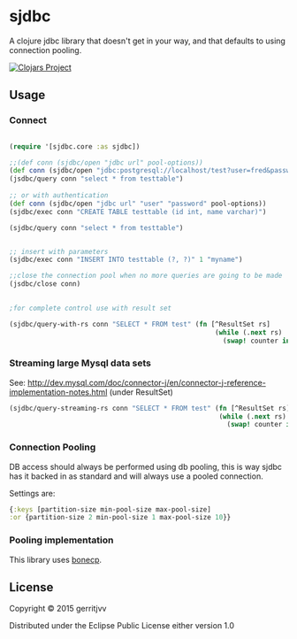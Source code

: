 # sjdbc

A clojure jdbc library that doesn't get in your way, and that defaults to using connection pooling.


[![Clojars Project](http://clojars.org/sjdbc/latest-version.svg)](http://clojars.org/sjdbc)

## Usage

### Connect

```clojure

(require '[sjdbc.core :as sjdbc])

;;(def conn (sjdbc/open "jdbc url" pool-options))
(def conn (sjdbc/open "jdbc:postgresql://localhost/test?user=fred&password=secret&ssl=true" {:min-pool-size 1 :max-pool-size 10}))
(jsdbc/query conn "select * from testtable")
  
;; or with authentication
(def conn (sjdbc/open "jdbc url" "user" "password" pool-options))
(sjdbc/exec conn "CREATE TABLE testtable (id int, name varchar)")

(sjdbc/query conn "select * from testtable")


;; insert with parameters
(sjdbc/exec conn "INSERT INTO testtable (?, ?)" 1 "myname")

;;close the connection pool when no more queries are going to be made
(jsdbc/close conn)
  

```

```clojure
;for complete control use with result set

(sjdbc/query-with-rs conn "SELECT * FROM test" (fn [^ResultSet rs]
                                                    (while (.next rs)
                                                      (swap! counter inc))))
```

### Streaming large Mysql data sets 

See: http://dev.mysql.com/doc/connector-j/en/connector-j-reference-implementation-notes.html (under ResultSet)

```clojure
(sjdbc/query-streaming-rs conn "SELECT * FROM test" (fn [^ResultSet rs]
                                                     (while (.next rs)
                                                       (swap! counter inc))))

```

### Connection Pooling

DB access should always be performed using db pooling, this is way sjdbc has it backed in as standard and 
will always use a pooled connection.

Settings are:

```clojure
{:keys [partition-size min-pool-size max-pool-size] 
:or {partition-size 2 min-pool-size 1 max-pool-size 10}}
```

### Pooling implementation

This library uses [bonecp](https://jolbox.com/).

## License

Copyright © 2015 gerritjvv

Distributed under the Eclipse Public License either version 1.0
